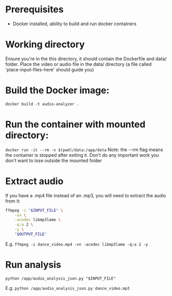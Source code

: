 # Prerequisites
- Docker installed, ability to build and run docker containers

# Working directory
Ensure you're in the this directory, it should contain the Dockerfile and data/ folder. Place the video or audio file in the data/ directory (a file called 'place-input-files-here' should guide you)

# Build the Docker image:
`docker build -t audio-analyzer .`

# Run the container with mounted directory:
`docker run -it --rm -v $(pwd)/data:/app/data`
Note: the --rm flag means the container is stopped after exiting it. Don't do any important work you don't want to lose outside the mounted folder

# Extract audio
If you have a .mp4 file instead of an .mp3, you will need to extract the audio from it:

``` bash
ffmpeg -i "$INPUT_FILE" \
    -vn \
    -acodec libmp3lame \
    -q:a 2 \
    -y \
    "$OUTPUT_FILE"
```

E.g. `ffmpeg -i dance_video.mp4 -vn -acodec libmp3lame -q:a 2 -y`

# Run analysis
`python /app/audio_analysis_json.py "$INPUT_FILE"`

E.g. `python /app/audio_analysis_json.py dance_video.mp3`
